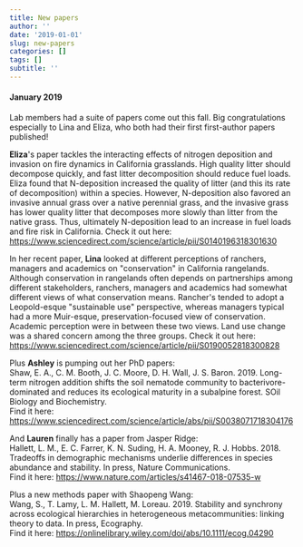 ```yaml
---
title: New papers
author: ''
date: '2019-01-01'
slug: new-papers
categories: []
tags: []
subtitle: ''
---
```

#### January 2019
Lab members had a suite of papers come out this fall. Big congratulations especially to Lina and Eliza, who both had their first first-author papers published! 

**Eliza**'s paper tackles the interacting effects of nitrogen deposition and invasion on fire dynamics in California grasslands. High quality litter should decompose quickly, and fast litter decomposition should reduce fuel loads. Eliza found that N-deposition increased the quality of litter (and this its rate of decomposition) within a species. However, N-deposition also favored an invasive annual grass over a native perennial grass, and the invasive grass has lower quality litter that decomposes more slowly than litter from the native grass. Thus, ultimately N-deposition lead to an increase in fuel loads and fire risk in California. Check it out here:   
https://www.sciencedirect.com/science/article/pii/S0140196318301630

In her recent paper, **Lina** looked at different perceptions of ranchers, managers and academics on "conservation" in California rangelands. Although conservation in rangelands often depends on partnerships among different stakeholders, ranchers, managers and academics had somewhat different views of what conservation means. Rancher's tended to adopt a Leopold-esque "sustainable use" perspective, whereas managers typical had a more Muir-esque, preservation-focused view of conservation. Academic perception were in between these two views. Land use change was a shared concern among the three groups. Check it out here: https://www.sciencedirect.com/science/article/pii/S0190052818300828

Plus **Ashley** is pumping out her PhD papers:  
Shaw, E. A., C. M. Booth, J. C. Moore, D. H. Wall, J. S. Baron. 2019. Long-term nitrogen addition shifts the soil nematode community to bacterivore-dominated and reduces its ecological maturity in a subalpine forest. SOil Biology and Biochemistry.  
Find it here: https://www.sciencedirect.com/science/article/abs/pii/S0038071718304176

And **Lauren** finally has a paper from Jasper Ridge:  
Hallett, L. M., E. C. Farrer, K. N. Suding, H. A. Mooney, R. J. Hobbs. 2018. Tradeoffs in demographic mechanisms underlie differences in species abundance and stability. In press, Nature Communications.   
Find it here: https://www.nature.com/articles/s41467-018-07535-w

Plus a new methods paper with Shaopeng Wang:  
Wang, S., T. Lamy, L. M. Hallett, M. Loreau. 2019. Stability and synchrony across ecological hierarchies in heterogeneous metacommunities: linking theory to data. In press, Ecography.   
Find it here: https://onlinelibrary.wiley.com/doi/abs/10.1111/ecog.04290

<!--more-->


